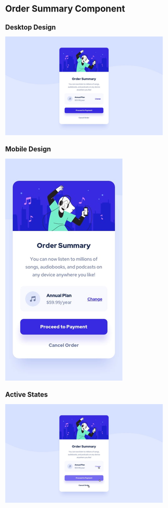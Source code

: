# Order Summary Component

## Desktop Design

![Desktop Design](/order-summary-component/design/desktop-design.jpg?raw=true "Desktop design")


## Mobile Design

![Mobile Design](/order-summary-component/design/mobile-design.jpg?raw=true "Mobile design")


## Active States

![Active States](/order-summary-component/design/active-states.jpg?raw=true "Active states")

